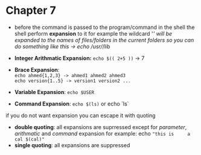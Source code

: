 # Chapter 7

* before the command is passed to the program/command in the shell 
  the shell perform **expansion** to it for example the wildcard '*' 
  will be expanded to the names of files/folders in the current folders 
  so you can do something like this -> echo /usr/*/lib

* **Integer Arithmatic Expansion:** `echo $(( 2+5 ))` -> 7
  
* **Brace Expansion**:  
    `echo ahmed{1,2,3} -> ahmed1 ahmed2 ahmed3`  
    `echo version{1..5} -> version1 version2 ...`

* **Variable Expansion**: `echo $USER`
* **Command Expansion**: `echo $(ls)` or echo \`ls\`

if you do not want expansion you can escape it with quoting

* **double quoting**: all expansions are suprressed except for *parameter*, *arithmatic* and *command* expansion 
  for example: echo `"this is     a cal $(cal)"`
* **single quoting**: all expansions are suppressed 

